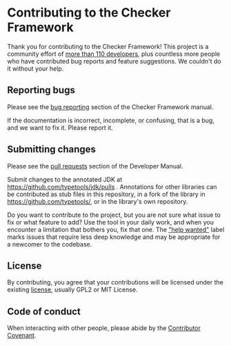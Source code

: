 # Contributing to the Checker Framework

Thank you for contributing to the Checker Framework!  This project is a
community effort of [more than 110
developers](https://checkerframework.org/manual/#credits), plus countless
more people who have contributed bug reports and feature suggestions.  We
couldn't do it without your help.

## Reporting bugs

Please see the [bug
reporting](https://checkerframework.org/manual/#reporting-bugs) section of
the Checker Framework manual.

If the documentation is incorrect, incomplete, or confusing, that is a
bug, and we want to fix it.  Please report it.

## Submitting changes

Please see the [pull
requests](https://checkerframework.org/manual/developer-manual.html#pull-requests)
section of the Developer Manual.

Submit changes to the annotated JDK at <https://github.com/typetools/jdk/pulls> .
Annotations for other libraries can be contributed as stub files in this
repository, in a fork of the library in <https://github.com/typetools/>, or
in the library's own repository.

Do you want to contribute to the project, but you are not sure what issue
to fix or what feature to add?  Use the tool in your daily work, and when
you encounter a limitation that bothers you, fix that one.  The ["help
wanted"](https://github.com/typetools/checker-framework/issues?q=is%3Aissue+is%3Aopen+label%3A%22help+wanted%22)
label marks issues that require less deep knowledge and may be appropriate
for a newcomer to the codebase.

## License

By contributing, you agree that your contributions will be licensed under the
existing [license](LICENSE.txt), usually GPL2 or MIT License.

## Code of conduct

When interacting with other people, please abide by the [Contributor
Covenant](https://www.contributor-covenant.org/version/2/1/code_of_conduct).
